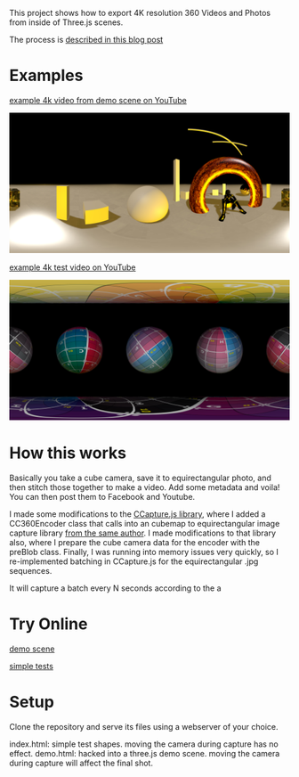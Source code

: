 This project shows how to export 4K resolution 360 Videos and Photos from inside of Three.js scenes.

The process is [described in this blog post](https://medium.com/p/788226f2c75f)

# Examples

[example 4k video from demo scene on YouTube ](https://www.youtube.com/watch?v=nsJS0_vms5c)

![Alt text](screencap2.jpg?raw=true "Inside of a 3d environment")

[example 4k test video on YouTube ](https://www.youtube.com/watch?v=GcY7f8EYEQg)

![Alt text](screencap.jpg?raw=true "Early Tests")

# How this works
Basically you take a cube camera, save it to equirectangular photo, and then stitch those together to make a video.  Add some metadata and voila! You can then post them to Facebook and Youtube.

I made some modifications to the [CCapture.js library](https://github.com/spite/ccapture.js/), where I added a CC360Encoder class that calls into an cubemap to equirectangular image capture library [from the same author](https://github.com/spite/THREE.CubemapToEquirectangular). I made modifications to that library also, where I prepare the cube camera data for the encoder with the preBlob class.  Finally, I was running into memory issues very quickly, so I re-implemented batching in CCapture.js for the equirectangular .jpg sequences.

It will capture a batch every N seconds according to the a

# Try Online

[demo scene](https://www.youtube.com/watch?v=nsJS0_vms5c)

[simple tests](https://www.youtube.com/watch?v=nsJS0_vms5c)


# Setup

Clone the repository and serve its files using a webserver of your choice.

index.html: simple test shapes.  moving the camera during capture has no effect.
demo.html: hacked into a three.js demo scene.  moving the camera during capture will affect the final shot.